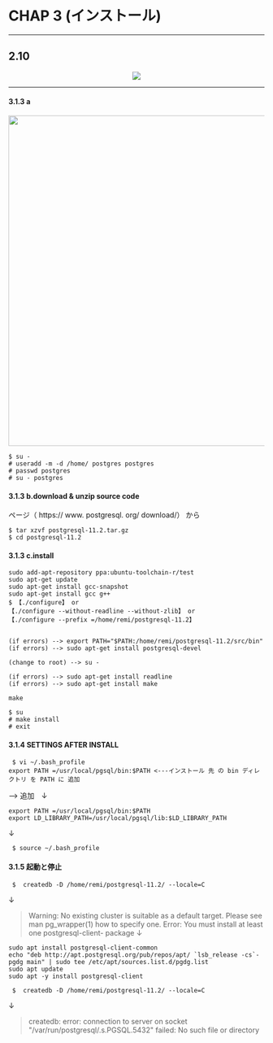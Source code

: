 # CHAP 3 (インストール)

---

## 2.10

<div align="center"><img src="#"></div> 

---
#### 3.1.3 a

<div align="left"><img src="https://user-images.githubusercontent.com/97021497/207203393-7f33ce34-13d5-4db5-964c-b93357e1cba6.png" width="650"></div> 

```
$ su - 
# useradd -m -d /home/ postgres postgres 
# passwd postgres 
# su - postgres
```

#### 3.1.3 b.download & unzip source code

ページ（ https:// www. postgresql. org/ download/） から

```
$ tar xzvf postgresql-11.2.tar.gz
$ cd postgresql-11.2
 ```
 
 #### 3.1.3 c.install

```
sudo add-apt-repository ppa:ubuntu-toolchain-r/test
sudo apt-get update
sudo apt-get install gcc-snapshot
sudo apt-get install gcc g++
$ 【./configure】 or 
【./configure --without-readline --without-zlib】 or 
【./configure --prefix =/home/remi/postgresql-11.2】


(if errors) --> export PATH="$PATH:/home/remi/postgresql-11.2/src/bin"
(if errors) --> sudo apt-get install postgresql-devel

(change to root) --> su -

(if errors) --> sudo apt-get install readline
(if errors) --> sudo apt-get install make
```

```
make

$ su 
# make install 
# exit
 ```
 
#### 3.1.4 SETTINGS AFTER INSTALL
 
```
 $ vi ~/.bash_profile 
export PATH =/usr/local/pgsql/bin:$PATH <---インストール 先 の bin ディレクトリ を PATH に 追加
```
--> 追加　↓
```
export PATH =/usr/local/pgsql/bin:$PATH
export LD_LIBRARY_PATH=/usr/local/pgsql/lib:$LD_LIBRARY_PATH
``` 
↓
``` 
 $ source ~/.bash_profile
 ```
 
 #### 3.1.5 起動と停止
 
``` 
 $  createdb -D /home/remi/postgresql-11.2/ --locale=C
```
 ↓
> Warning: No existing cluster is suitable as a default target. Please see man pg_wrapper(1) how to specify one.
> Error: You must install at least one postgresql-client-<version> package
 ↓
```
sudo apt install postgresql-client-common
echo "deb http://apt.postgresql.org/pub/repos/apt/ `lsb_release -cs`-pgdg main" | sudo tee /etc/apt/sources.list.d/pgdg.list
sudo apt update
sudo apt -y install postgresql-client
```
 
``` 
 $  createdb -D /home/remi/postgresql-11.2/ --locale=C
```
 ↓
> createdb: error: connection to server on socket "/var/run/postgresql/.s.PGSQL.5432" failed: No such file or directory
 
```
```
